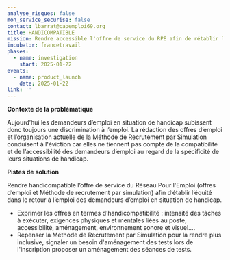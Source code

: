```yaml
---
analyse_risques: false
mon_service_securise: false
contact: lbarrat@capemploi69.org
title: HANDICOMPATIBLE
mission: Rendre accessible l'offre de service du RPE afin de rétablir l'équité dans le retour à l'emploi des personnes en situation de handicap
incubator: francetravail
phases:
  - name: investigation
    start: 2025-01-22
events:
  - name: product_launch
    date: 2025-01-22
link: ''
---
```

**Contexte de la problématique**

Aujourd’hui les demandeurs d’emploi en situation de handicap subissent donc toujours une discrimination à l’emploi. 
La rédaction des offres d’emploi et l’organisation actuelle de la Méthode de Recrutement par Simulation conduisent à l'éviction car elles ne tiennent pas compte de la compatibilité et de l’accessibilité des demandeurs d’emploi  au regard de la spécificité de leurs situations de handicap.



**Pistes de solution**

Rendre handicompatible l’offre de service du Réseau Pour l'Emploi (offres d’emploi et Méthode de recrutement par simulation) afin d’établir l’équité dans le retour à l’emploi des demandeurs d’emploi en situation de handicap. 
* Exprimer les offres en termes d’handicompatibilité : intensité des tâches à exécuter, exigences physiques et mentales liées au poste, accessibilité, aménagement, environnement sonore et visuel….
* Repenser la Méthode de Recrutement par Simulation pour la rendre plus inclusive, signaler un besoin d'aménagement des tests lors de l'inscription proposer un aménagement des séances de tests.

